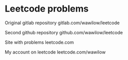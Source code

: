 <h1>Leetcode problems</h1>
<p>Original gitlab repository gitlab.com/wawilow/leetcode</p>
<p>Second github repository github.com/wawilow/leetcode</p>
<p>Site with problems leetcode.com</p>
<p>My account on leetcode leetcode.com/wawilow</p>